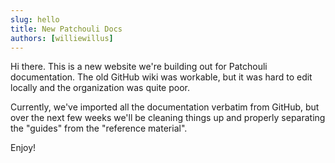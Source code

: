 ```yaml
---
slug: hello
title: New Patchouli Docs
authors: [williewillus]
---
```


Hi there. This is a new website we're building out for Patchouli documentation. The old
GitHub wiki was workable, but it was hard to edit locally and the organization was quite
poor.

Currently, we've imported all the documentation verbatim from GitHub, but over the next
few weeks we'll be cleaning things up and properly separating the "guides" from the
"reference material".

Enjoy!
